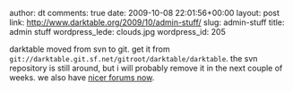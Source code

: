 author: dt
comments: true
date: 2009-10-08 22:01:56+00:00
layout: post
link: http://www.darktable.org/2009/10/admin-stuff/
slug: admin-stuff
title: admin stuff
wordpress_lede: clouds.jpg
wordpress_id: 205

darktable moved from svn to git. get it from `git://darktable.git.sf.net/gitroot/darktable/darktable`. the svn repository is still around, but i will probably remove it in the next couple of weeks. we also have [nicer forums now](http://sourceforge.net/apps/phpbb/darktable/).
